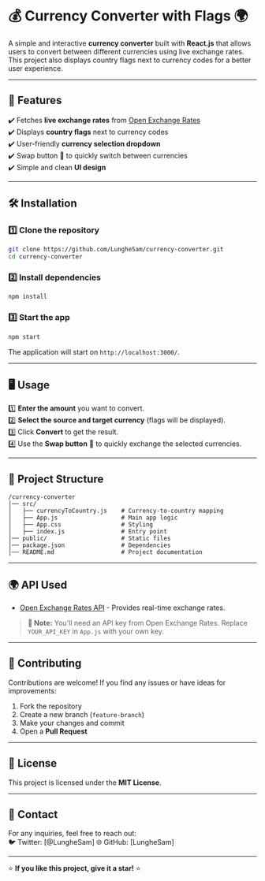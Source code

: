 
# 💰 Currency Converter with Flags 🌍

A simple and interactive **currency converter** built with **React.js** that allows users to convert between different currencies using live exchange rates. This project also displays country flags next to currency codes for a better user experience.

---

## 🚀 Features  
✔️ Fetches **live exchange rates** from [Open Exchange Rates](https://openexchangerates.org/)  
✔️ Displays **country flags** next to currency codes  
✔️ User-friendly **currency selection dropdown**  
✔️ Swap button 🔄 to quickly switch between currencies  
✔️ Simple and clean **UI design**  

---

## 🛠️ Installation  

### 1️⃣ **Clone the repository**  
```sh
git clone https://github.com/LungheSam/currency-converter.git
cd currency-converter
```

### 2️⃣ **Install dependencies**  
```sh
npm install
```

### 3️⃣ **Start the app**  
```sh
npm start
```
The application will start on `http://localhost:3000/`.

---

## 🖥️ Usage  

1️⃣ **Enter the amount** you want to convert.  
2️⃣ **Select the source and target currency** (flags will be displayed).  
3️⃣ Click **Convert** to get the result.  
4️⃣ Use the **Swap button** 🔄 to quickly exchange the selected currencies.  

---

## 📂 Project Structure  

```
/currency-converter
│── src/
│   ├── currencyToCountry.js    # Currency-to-country mapping
│   ├── App.js                  # Main app logic
│   ├── App.css                 # Styling
│   ├── index.js                # Entry point
│── public/                     # Static files
│── package.json                # Dependencies
│── README.md                   # Project documentation
```

---

## 🌍 API Used  

- [Open Exchange Rates API](https://openexchangerates.org/) - Provides real-time exchange rates.

> **🔑 Note:** You'll need an API key from Open Exchange Rates. Replace `YOUR_API_KEY` in `App.js` with your own key.

---

## 🤝 Contributing  

Contributions are welcome! If you find any issues or have ideas for improvements:  

1. Fork the repository  
2. Create a new branch (`feature-branch`)  
3. Make your changes and commit  
4. Open a **Pull Request**  

---

## 📜 License  

This project is licensed under the **MIT License**.

---

## 📩 Contact  

For any inquiries, feel free to reach out:  
🐦 Twitter: [@LungheSam] 
🌐 GitHub: [LungheSam]

---

⭐ **If you like this project, give it a star!** ⭐
```
